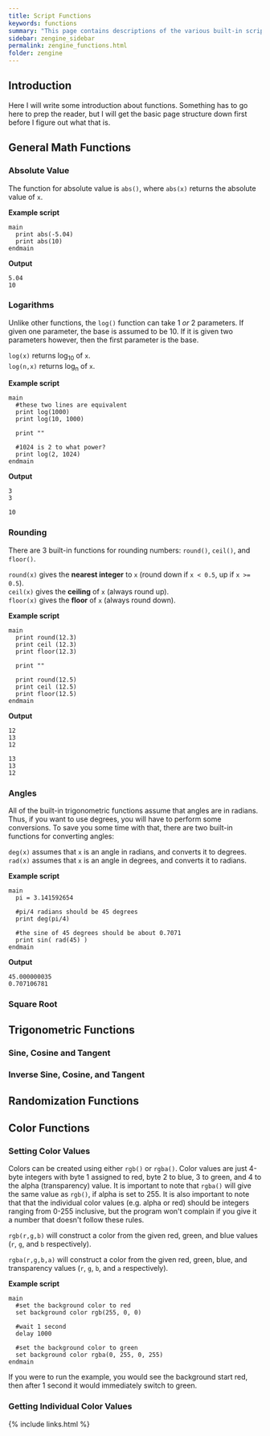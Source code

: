 ```yaml
---
title: Script Functions
keywords: functions
summary: "This page contains descriptions of the various built-in script functions, with examples to demonstrate proper usage."
sidebar: zengine_sidebar
permalink: zengine_functions.html
folder: zengine
---
```


## Introduction

Here I will write some introduction about functions. Something has to go here to prep the reader, but I will get the basic page structure down first before I figure out what that is.


## General Math Functions


### Absolute Value

The function for absolute value is `abs()`, where `abs(x)` returns the absolute value of `x`.

**Example script**

```
main
  print abs(-5.04)
  print abs(10)
endmain
```

**Output**

```
5.04
10
```


### Logarithms

Unlike other functions, the `log()` function can take 1 *or* 2 parameters. If given one parameter, the base is assumed to be 10. If it is given two parameters however, then the first parameter is the base.  
  
`log(x)` returns log<sub>10</sub> of `x`.  
`log(n,x)` returns log<sub>n</sub> of `x`.

**Example script**

```
main
  #these two lines are equivalent
  print log(1000)
  print log(10, 1000)

  print ""

  #1024 is 2 to what power?
  print log(2, 1024)
endmain
```

**Output**

```
3
3

10
```


### Rounding

There are 3 built-in functions for rounding numbers: `round()`, `ceil()`, and `floor()`.  
  
`round(x)` gives the **nearest integer** to `x` (round down if `x < 0.5`, up if `x >= 0.5`).  
`ceil(x)` gives the **ceiling** of `x` (always round up).  
`floor(x)` gives the **floor** of `x` (always round down).  

**Example script**

```
main
  print round(12.3)
  print ceil (12.3)
  print floor(12.3)

  print ""

  print round(12.5)
  print ceil (12.5)
  print floor(12.5)
endmain
```

**Output**

```
12
13
12

13
13
12
```


### Angles

All of the built-in trigonometric functions assume that angles are in radians. Thus, if you want to use degrees, you will have to perform some conversions. To save you some time with that, there are two built-in functions for converting angles:
  
`deg(x)` assumes that `x` is an angle in radians, and converts it to degrees.  
`rad(x)` assumes that `x` is an angle in degrees, and converts it to radians.

**Example script**

```
main
  pi = 3.141592654

  #pi/4 radians should be 45 degrees 
  print deg(pi/4)

  #the sine of 45 degrees should be about 0.7071
  print sin( rad(45) )
endmain
```

**Output**

```
45.000000035
0.707106781
```


### Square Root


## Trigonometric Functions

### Sine, Cosine and Tangent


### Inverse Sine, Cosine, and Tangent


## Randomization Functions



## Color Functions

### Setting Color Values

Colors can be created using either `rgb()` or `rgba()`. Color values are just 4-byte integers with byte 1 assigned to red, byte 2 to blue, 3 to green, and 4 to the alpha (transparency) value. It is important to note that `rgba()` will give the same value as `rgb()`, if alpha is set to 255. It is also important to note that that the individual color values (e.g. alpha or red) should be integers ranging from 0-255 inclusive, but the program won't complain if you give it a number that doesn't follow these rules.  
  
`rgb(r,g,b)` will construct a color from the given red, green, and blue values (`r`, `g`, and `b` respectively).  

`rgba(r,g,b,a)` will construct a color from the given red, green, blue, and transparency values (`r`, `g`, `b`, and `a` respectively).

**Example script**

```
main
  #set the background color to red
  set background color rgb(255, 0, 0)

  #wait 1 second
  delay 1000

  #set the background color to green
  set background color rgba(0, 255, 0, 255)
endmain
```

If you were to run the example, you would see the background start red, then after 1 second it would immediately switch to green.


### Getting Individual Color Values



{% include links.html %}